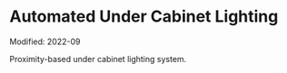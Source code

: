 # Automated Under Cabinet Lighting

Modified: 2022-09

Proximity-based under cabinet lighting system.

